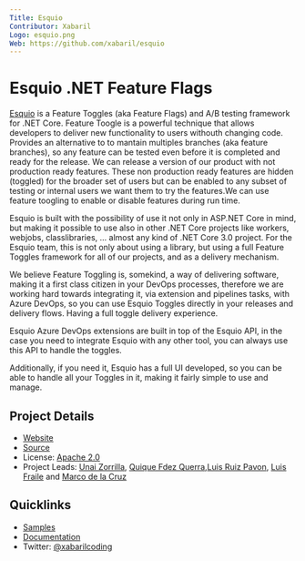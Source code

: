 ```yaml
---
Title: Esquio
Contributor: Xabaril
Logo: esquio.png
Web: https://github.com/xabaril/esquio
---
```


# Esquio .NET Feature Flags

[Esquio](https://github.com/xabaril/esquio) is a Feature Toggles (aka Feature Flags) and A/B testing framework for .NET Core. Feature Toogle is a powerful technique that allows developers to deliver new functionality to users withouth changing code. Provides an alternative to to mantain multiples branches (aka feature branches), so any feature can be tested even before it is completed and ready for the release. We can release a version of our product with not production ready features. These non production ready features are hidden (toggled) for the broader set of users but can be enabled to any subset of testing or internal users we want them to try the features.We can use feature toogling to enable or disable features during run time.

Esquio is built with the possibility of use it not only in ASP.NET Core in mind, but making it possible to use also in other .NET Core  projects like workers, webjobs, classlibraries, ... almost any kind of .NET Core 3.0 project. For the Esquio team, this is not only about using a library, but using a full Feature Toggles framework for all of our projects, and as a delivery mechanism.

We believe Feature Toggling is, somekind, a way of delivering software, making it a first class citizen in your DevOps processes, therefore we are working hard towards integrating it, via extension and pipelines tasks, with Azure DevOps, so you can use Esquio Toggles directly in your releases and delivery flows. Having a full toggle delivery experience.

Esquio Azure DevOps extensions are built in top of the Esquio API, in the case you need to integrate Esquio with any other tool, you can always use this API to handle the toggles.

Additionally, if you need it, Esquio has a full UI developed, so you can be able to handle all your Toggles in it, making it fairly simple to use and manage.

## Project Details

* [Website](https://github.com/xabaril/esquio)
* [Source](https://github.com/xabaril/esquio)
* License: [Apache 2.0](https://opensource.org/licenses/Apache-2.0)
* Project Leads: [Unai Zorrilla](https://github.com/unaizorrilla), [Quique Fdez Querra](https://github.com/CKGrafico),[Luis Ruiz Pavon](https://github.com/lurumad), [Luis Fraile](https://github.com/lfraile) and [Marco de la Cruz](https://github.com/mdcruz-plainconcepts)

## Quicklinks

* [Samples](https://github.com/Xabaril/Esquio/tree/master/samples)
* [Documentation](https://esquio.readthedocs.io/en/latest/)
* Twitter: [@xabarilcoding](https://twitter.com/xabarilcoding)
